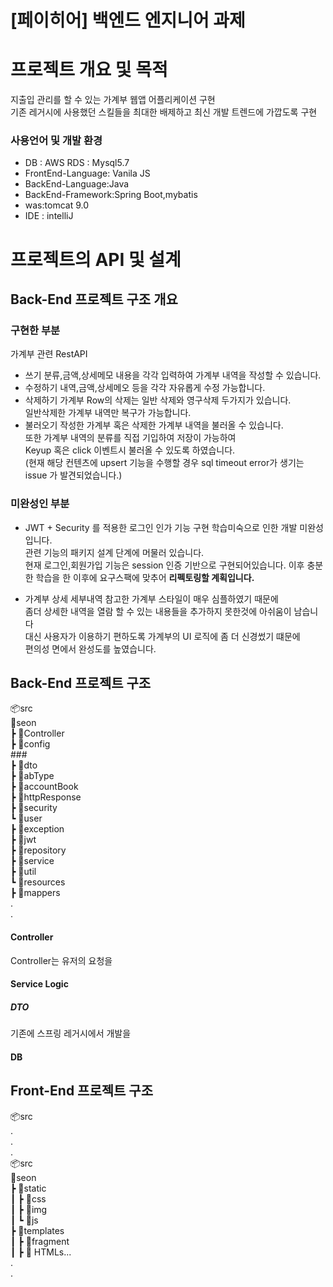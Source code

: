 # [페이히어] 백엔드 엔지니어 과제

# 프로젝트 개요 및 목적
지출입 관리를 할 수 있는 가계부 웹앱 어플리케이션 구현 <br>
기존 레거시에 사용했던 스킬들을 최대한 배제하고 최신 개발 트렌드에 가깝도록 구현 <br>

### 사용언어 및 개발 환경<br>
- DB : AWS RDS : Mysql5.7<br>
- FrontEnd-Language: Vanila JS<br>
- BackEnd-Language:Java<br>
- BackEnd-Framework:Spring Boot,mybatis<br>
- was:tomcat 9.0<br>
- IDE : intelliJ

# 프로젝트의 API 및 설계


## Back-End 프로젝트 구조 개요

### 구현한 부분
가계부 관련 RestAPI
- 쓰기 
분류,금액,상세메모 내용을 각각 입력하여 가계부 내역을 작성할 수 있습니다. 
- 수정하기
내역,금액,상세메오 등을 각각 자유롭게 수정 가능합니다.
- 삭제하기
가계부 Row의 삭제는 일반 삭제와 영구삭제 두가지가 있습니다.<br>
일반삭제한 가계부 내역만 복구가 가능합니다.
- 불러오기
작성한 가계부 혹은 삭제한 가계부 내역을 불러올 수 있습니다.<br>
또한 가계부 내역의 분류를 직접 기입하여 저장이 가능하여 <br>
Keyup 혹은 click 이벤트시 불러올 수 있도록 하였습니다. <br>
(현재 해당 컨텐츠에 upsert 기능을 수행할 경우 sql timeout error가 생기는 issue 가 발견되었습니다.)<br>


### 미완성인 부분
- JWT + Security 를 적용한 로그인 인가 기능 구현
학습미숙으로 인한 개발 미완성입니다. <br>
관련 기능의 패키지 설계 단계에 머물러 있습니다. <br>
현재 로그인,회원가입 기능은 session 인증 기반으로 구현되어있습니다.
이후 충분한 학습을 한 이후에 요구스팩에 맞추어 <Strong>리펙토링할 계획입니다.</Strong>

- 가계부 상세 세부내역
참고한 가계부 스타일이 매우 심플하였기 때문에 <br>
좀더 상세한 내역을 열람 할 수 있는 내용들을 추가하지 못한것에 아쉬움이 남습니다 <br>
대신 사용자가 이용하기 편하도록 가계부의 UI 로직에 좀 더 신경썼기 떄문에 <br>
편의성 면에서 완성도를 높였습니다. <br>
 
 
 ## Back-End 프로젝트 구조
  📦src<br>
 📂seon<br>
 ┣ 📂Controller <br>
 ┣ 📂config<br>
 ###<br>
 ┣ 📂dto  <br>
   ┣ 📂abType<br>
   ┣ 📂accountBook<br>
   ┣ 📂httpResponse<br>
   ┣ 📂security<br>
   ┗ 📂user<br>
 ┣ 📂exception<br>
 ┣ 📂jwt<br>
 ┣ 📂repository<br>
 ┣ 📂service<br>
 ┣ 📂util<br>
 ┗ 📂resources<br>
  ┣ 📂mappers<br>
 .<br>
 .<br>

#### Controller
Controller는  유저의 요청을 

#### Service Logic

##### DTO
기존에 스프링 레거시에서 개발을

#### DB


## Front-End  프로젝트 구조


📦src<br>
 .<br>
 .<br>
 .<br>
 📦src<br>
 📂seon<br>
 ┣ 📂static<br>
 ┃ ┣ 📂css<br>
 ┃ ┣ 📂img<br>
 ┃ ┗ 📂js<br>
 ┣ 📂templates<br>
 ┃ ┣ 📂fragment<br>
 ┃ ┣ 📜 HTMLs...<br>
 .<br>
 .<br>
 
 
 
 
